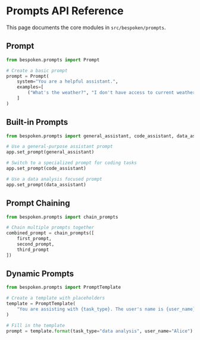 # Prompts API Reference

This page documents the core modules in `src/bespoken/prompts`.

## Prompt

```python
from bespoken.prompts import Prompt

# Create a basic prompt
prompt = Prompt(
    system="You are a helpful assistant.",
    examples=[
        ("What's the weather?", "I don't have access to current weather data. To get weather information, you would need to specify a location and I would need access to a weather API.")
    ]
)
```

## Built-in Prompts

```python
from bespoken.prompts import general_assistant, code_assistant, data_assistant

# Use a general-purpose assistant prompt
app.set_prompt(general_assistant)

# Switch to a specialized prompt for coding tasks
app.set_prompt(code_assistant)

# Use a data analysis focused prompt
app.set_prompt(data_assistant)
```

## Prompt Chaining

```python
from bespoken.prompts import chain_prompts

# Chain multiple prompts together
combined_prompt = chain_prompts([
    first_prompt,
    second_prompt,
    third_prompt
])
```

## Dynamic Prompts

```python
from bespoken.prompts import PromptTemplate

# Create a template with placeholders
template = PromptTemplate(
    "You are assisting with {task_type}. The user's name is {user_name}."
)

# Fill in the template
prompt = template.format(task_type="data analysis", user_name="Alice")
```
